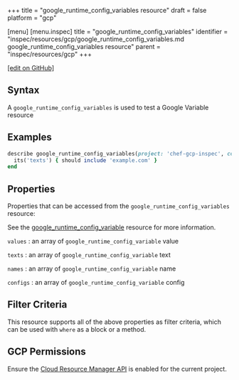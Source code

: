 +++
title = "google_runtime_config_variables resource"
draft = false
platform = "gcp"

[menu]
  [menu.inspec]
    title = "google_runtime_config_variables"
    identifier = "inspec/resources/gcp/google_runtime_config_variables.md google_runtime_config_variables resource"
    parent = "inspec/resources/gcp"
+++

[\[edit on GitHub\]](https://github.com/inspec/inspec-gcp/blob/master/docs/resources/google_runtime_config_variables.md)

## Syntax

A `google_runtime_config_variables` is used to test a Google Variable resource

## Examples

```ruby
describe google_runtime_config_variables(project: 'chef-gcp-inspec', config: 'inspec-gcp-runtime-config') do
  its('texts') { should include 'example.com' }
end
```

## Properties

Properties that can be accessed from the `google_runtime_config_variables` resource:

See the [google_runtime_config_variable](/inspec/resources/google_runtime_config_variable/#properties) resource for more information.

`values`
: an array of `google_runtime_config_variable` value

`texts`
: an array of `google_runtime_config_variable` text

`names`
: an array of `google_runtime_config_variable` name

`configs`
: an array of `google_runtime_config_variable` config

## Filter Criteria

This resource supports all of the above properties as filter criteria, which can be used
with `where` as a block or a method.

## GCP Permissions

Ensure the [Cloud Resource Manager API](https://console.cloud.google.com/apis/library/cloudresourcemanager.googleapis.com/) is enabled for the current project.
